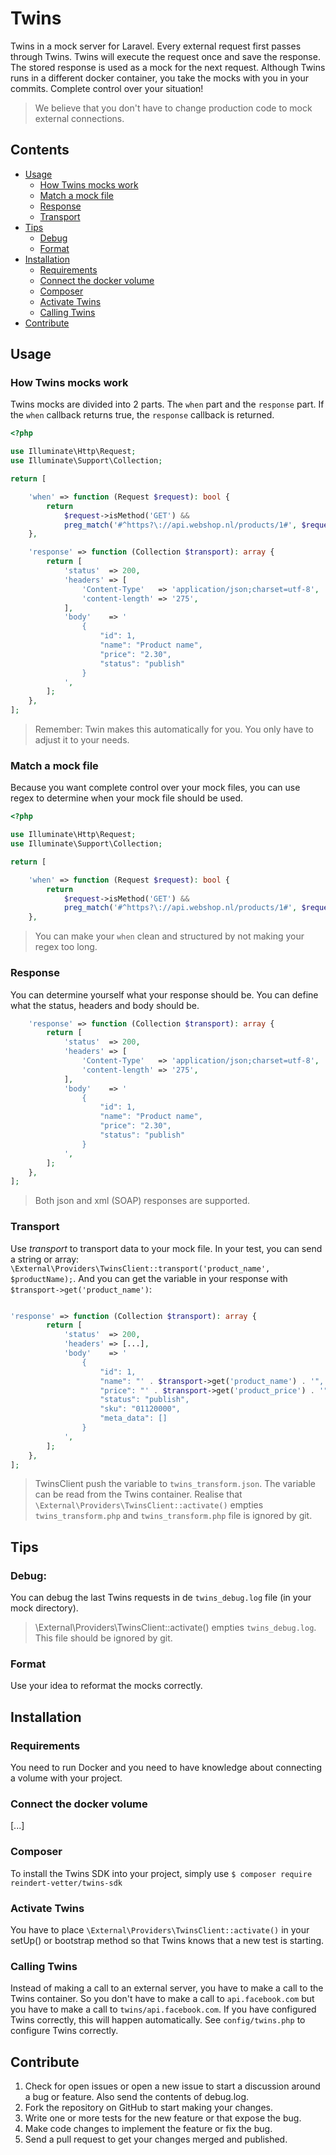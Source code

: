 # Twins
Twins in a mock server for Laravel. Every external request first passes through Twins. Twins will execute the request once and save the response. The stored response is used as a mock for the next request. Although Twins runs in a different docker container, you take the mocks with you in your commits. Complete control over your situation!
> We believe that you don't have to change production code to mock external connections.

## Contents

- [Usage](#usage)
    - [How Twins mocks work](#how-twins-mocks-work)
    - [Match a mock file](#match-a-mock-file)
    - [Response](#response)
    - [Transport](#transport)
- [Tips](#tips)
    - [Debug](#debug)
    - [Format](#format)
- [Installation](#installation)
    - [Requirements](#requirements)
    - [Connect the docker volume](#connect-the-docker-volume)
    - [Composer](#composer)
    - [Activate Twins](#activate-twins)
    - [Calling Twins](#calling-twins)
- [Contribute](#contribute)

## Usage

### How Twins mocks work
Twins mocks are divided into 2 parts. The `when` part and the `response` part. If the `when` callback returns true, the `response` callback is returned.
```php
<?php

use Illuminate\Http\Request;
use Illuminate\Support\Collection;

return [

    'when' => function (Request $request): bool {
        return
            $request->isMethod('GET') &&
            preg_match('#^https?\://api.webshop.nl/products/1#', $request->fullUrl());
    },

    'response' => function (Collection $transport): array {
        return [
            'status'  => 200,
            'headers' => [
                'Content-Type'   => 'application/json;charset=utf-8',
                'content-length' => '275',
            ],
            'body'    => '
                {
                    "id": 1,
                    "name": "Product name",
                    "price": "2.30",
                    "status": "publish"
                }
            ',
        ];
    },
];
```
> Remember: Twin makes this automatically for you. You only have to adjust it to your needs.

### Match a mock file
Because you want complete control over your mock files, you can use regex to determine when your mock file should be used.
```php
<?php

use Illuminate\Http\Request;
use Illuminate\Support\Collection;

return [

    'when' => function (Request $request): bool {
        return
            $request->isMethod('GET') &&
            preg_match('#^https?\://api.webshop.nl/products/1#', $request->fullUrl());
    },
```
> You can make your `when` clean and structured by not making your regex too long.

### Response
You can determine yourself what your response should be. You can define what the status, headers and body should be.
```php
    'response' => function (Collection $transport): array {
        return [
            'status'  => 200,
            'headers' => [
                'Content-Type'   => 'application/json;charset=utf-8',
                'content-length' => '275',
            ],
            'body'    => '
                {
                    "id": 1,
                    "name": "Product name",
                    "price": "2.30",
                    "status": "publish"
                }
            ',
        ];
    },
];
```
> Both json and xml (SOAP) responses are supported.

### Transport
Use _transport_ to transport data to your mock file. In your test, you can send a string or array:
`\External\Providers\TwinsClient::transport('product_name', $productName);`.
And you can get the variable in your response with `$transport->get('product_name')`:
```php

'response' => function (Collection $transport): array {
        return [
            'status'  => 200,
            'headers' => [...],
            'body'    => '
                {
                    "id": 1,
                    "name": "' . $transport->get('product_name') . '",
                    "price": "' . $transport->get('product_price') . '",
                    "status": "publish",
                    "sku": "01120000",
                    "meta_data": []
                }
            ',
        ];
    },
];
```
> TwinsClient push the variable to `twins_transform.json`. The variable can be read from the Twins container. Realise that `\External\Providers\TwinsClient::activate()` empties `twins_transform.php` and `twins_transform.php` file is ignored by git.

## Tips
### Debug:
You can debug the last Twins requests in de `twins_debug.log` file (in your mock directory).
> \External\Providers\TwinsClient::activate() empties `twins_debug.log`. This file should be ignored by git.

### Format
Use your idea to reformat the mocks correctly.

## Installation

### Requirements
You need to run Docker and you need to have knowledge about connecting a volume with your project.

### Connect the docker volume
[...]

### Composer
To install the Twins SDK into your project, simply use `$ composer require reindert-vetter/twins-sdk`

### Activate Twins
You have to place `\External\Providers\TwinsClient::activate()` in your setUp() or bootstrap method so that Twins knows that a new test is starting.

### Calling Twins
Instead of making a call to an external server, you have to make a call to the Twins container. So you don't have to make a call to `api.facebook.com` but you have to make a call to `twins/api.facebook.com`. If you have configured Twins correctly, this will happen automatically. See `config/twins.php` to configure Twins correctly.

## Contribute

1. Check for open issues or open a new issue to start a discussion around a bug or feature. Also send the contents of debug.log.
1. Fork the repository on GitHub to start making your changes.
1. Write one or more tests for the new feature or that expose the bug.
1. Make code changes to implement the feature or fix the bug.
1. Send a pull request to get your changes merged and published.
